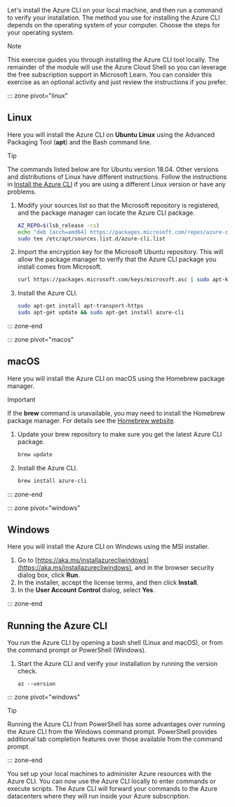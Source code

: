 Let's install the Azure CLI on your local machine, and then run a command to verify your installation. The method you use for installing the Azure CLI depends on the operating system of your computer. Choose the steps for your operating system.

> [!NOTE]
> This exercise guides you through installing the Azure CLI tool locally. The remainder of the module will use the Azure Cloud Shell so you can leverage the free subscription support in Microsoft Learn. You can consider this exercise as an optional activity and just review the instructions if you prefer.

::: zone pivot="linux"

## Linux

Here you will install the Azure CLI on **Ubuntu Linux** using the Advanced Packaging Tool (**apt**) and the Bash command line.

> [!TIP]
> The commands listed below are for Ubuntu version 18.04. Other versions and distributions of Linux have different instructions. Follow the instructions in [Install the Azure CLI](https://docs.microsoft.com/cli/azure/install-azure-cli) if you are using a different Linux version or have any problems.

1. Modify your sources list so that the Microsoft repository is registered, and the package manager can locate the Azure CLI package.

    ```bash
    AZ_REPO=$(lsb_release -cs)
    echo "deb [arch=amd64] https://packages.microsoft.com/repos/azure-cli/ $AZ_REPO main" | \
    sudo tee /etc/apt/sources.list.d/azure-cli.list
    ```

1. Import the encryption key for the Microsoft Ubuntu repository. This will allow the package manager to verify that the Azure CLI package you install comes from Microsoft.

    ```bash
    curl https://packages.microsoft.com/keys/microsoft.asc | sudo apt-key add -
    ```

1. Install the Azure CLI.

    ```bash
    sudo apt-get install apt-transport-https
    sudo apt-get update && sudo apt-get install azure-cli
    ```

::: zone-end

::: zone pivot="macos"

## macOS

Here you will install the Azure CLI on macOS using the Homebrew package manager.

> [!IMPORTANT]
> If the **brew** command is unavailable, you may need to install the Homebrew package manager. For details see the [Homebrew website](https://brew.sh/).

1. Update your brew repository to make sure you get the latest Azure CLI package.

    ```bash
    brew update
    ```

1. Install the Azure CLI.

    ```bash
    brew install azure-cli
    ```

::: zone-end

::: zone pivot="windows"

## Windows

Here you will install the Azure CLI on Windows using the MSI installer.

1. Go to [https://aka.ms/installazurecliwindows](https://aka.ms/installazurecliwindows), and in the browser security dialog box, click **Run**.
1. In the installer, accept the license terms, and then click **Install**.
1. In the **User Account Control** dialog, select **Yes**.

::: zone-end

## Running the Azure CLI

You run the Azure CLI by opening a bash shell (Linux and macOS), or from the command prompt or PowerShell (Windows).

1. Start the Azure CLI and verify your installation by running the version check.

    ```azurecli
    az --version
    ```

::: zone pivot="windows"

> [!TIP]
> Running the Azure CLI from PowerShell has some advantages over running the Azure CLI from the Windows command prompt. PowerShell provides additional tab completion features over those available from the command prompt.

::: zone-end

You set up your local machines to administer Azure resources with the Azure CLI. You can now use the Azure CLI locally to enter commands or execute scripts. The Azure CLI will forward your commands to the Azure datacenters where they will run inside your Azure subscription.

